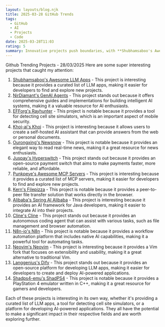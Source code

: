 ```yaml
---
layout: layouts/blog.njk
title: 2025-03-28 GitHub Trends
tags:
  - GitHub
  - AI
  - Projects
  - Code
date: 2025-03-28T11:03
rating: 5
summary: Innovative projects push boundaries, with **Shubhamsaboo's Awesome LLM Apps**, **NirDiamant's GenAI Agents**, and **EFForg's Rayhunter** leading the charge, offering AI solutions, generative techniques, and detection tools, while **Khoj-ai's Khoj** and **Ourongxing's Newsnow** provide self-hostable AI and real-time news, and **Juspay's Hyperswitch** enables fast payments, showcasing the future of innovation with solutions, innovations, and new ideas that can make a significant impact.
---
```

Github Trending Projects - 28/03/2025 
Here are some super interesting projects that caught my attention:
1. [Shubhamsaboo's Awesome LLM Apps](https://github.com/Shubhamsaboo/awesome-llm-apps "A collection of awesome LLM apps with AI Agents and RAG using OpenAI, Anthropic, Gemini and open-source models") - This project is interesting because it provides a curated list of LLM apps, making it easier for developers to find and explore new projects.
2. [NirDiamant's GenAI Agents](https://github.com/NirDiamant/GenAI_Agents "Tutorials and implementations for various Generative AI Agent techniques") - This project stands out because it offers comprehensive guides and implementations for building intelligent AI systems, making it a valuable resource for AI enthusiasts.
3. [EFForg's Rayhunter](https://github.com/EFForg/rayhunter "A Rust tool to detect cell site simulators on an orbic mobile hotspot") - This project is notable because it provides a tool for detecting cell site simulators, which is an important aspect of mobile security.
4. [Khoj-ai's Khoj](https://github.com/khoj-ai/khoj "Your AI second brain. Self-hostable. Get answers from the web or your docs") - This project is interesting because it allows users to create a self-hosted AI assistant that can provide answers from the web or personal documents.
5. [Ourongxing's Newsnow](https://github.com/ourongxing/newsnow "Elegant reading of real-time and hottest news") - This project is notable because it provides an elegant way to read real-time news, making it a great resource for news enthusiasts.
6. [Juspay's Hyperswitch](https://github.com/juspay/hyperswitch "An open source payments switch written in Rust to make payments fast, reliable and affordable") - This project stands out because it provides an open-source payment switch that aims to make payments faster, more reliable, and affordable.
7. [Punkpeye's Awesome MCP Servers](https://github.com/punkpeye/awesome-mcp-servers "A collection of MCP servers") - This project is interesting because it provides a curated list of MCP servers, making it easier for developers to find and explore new projects.
8. [Kern's Filepizza](https://github.com/kern/filepizza "Peer-to-peer file transfers in your browser") - This project is notable because it provides a peer-to-peer file transfer solution that works directly in the browser.
9. [Alibaba's Spring AI Alibaba](https://github.com/alibaba/spring-ai-alibaba "Agentic AI Framework for Java Developers") - This project is interesting because it provides an AI framework for Java developers, making it easier to integrate AI into their projects.
10. [Cline's Cline](https://github.com/cline/cline "Autonomous coding agent right in your IDE, capable of creating/editing files, executing commands, using the browser, and more") - This project stands out because it provides an autonomous coding agent that can assist with various tasks, such as file management and browser automation.
11. [N8n-io's N8n](https://github.com/n8n-io/n8n "Fair-code workflow automation platform with native AI capabilities") - This project is notable because it provides a workflow automation platform that includes native AI capabilities, making it a powerful tool for automating tasks.
12. [Neovim's Neovim](https://github.com/neovim/neovim "Vim-fork focused on extensibility and usability") - This project is interesting because it provides a Vim fork that focuses on extensibility and usability, making it a great alternative to traditional Vim.
13. [Langgenius's Dify](https://github.com/langgenius/dify "Dify is an open-source LLM app development platform") - This project stands out because it provides an open-source platform for developing LLM apps, making it easier for developers to create and deploy AI-powered applications.
14. [Shadps4-emu's ShadPS4](https://github.com/shadps4-emu/shadPS4 "PlayStation 4 emulator for Windows, Linux and macOS written in C++") - This project is notable because it provides a PlayStation 4 emulator written in C++, making it a great resource for gamers and developers.

Each of these projects is interesting in its own way, whether it's providing a curated list of LLM apps, a tool for detecting cell site simulators, or a platform for developing AI-powered applications. They all have the potential to make a significant impact in their respective fields and are worth exploring further.




